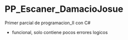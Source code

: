 # PP_Escaner_DamacioJosue
Primer parcial de programacion_II con C#

* funcional, solo contiene pocos errores logicos 